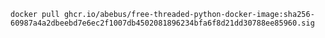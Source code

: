 `docker pull ghcr.io/abebus/free-threaded-python-docker-image:sha256-60987a4a2dbeebd7e6ec2f1007db4502081896234bfa6f8d21dd30788ee85960.sig`
